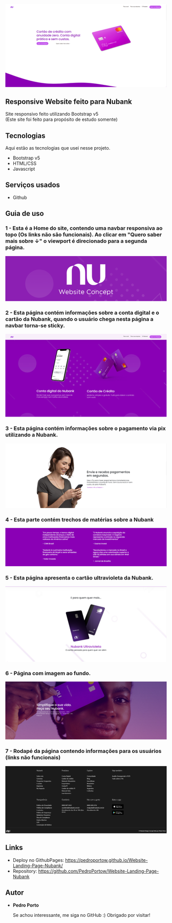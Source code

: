 
![Logo of the project](https://github.com/PedroPortow/Website-Landing-Page-Nubank/blob/main/readmeContent/home.png)


## Responsive Website feito para Nubank
Site responsivo feito utilizando Bootstrap v5<br>
(Este site foi feito para propósito de estudo somente)

## Tecnologias

Aqui estão as tecnologias que usei nesse projeto.

* Bootstrap v5
* HTML/CSS
* Javascript

## Serviços usados

* Github

## Guia de uso

### 1 - Esta é a Home do site, contendo uma navbar responsiva ao topo (Os links não são funcionais). Ao clicar em "Quero saber mais sobre ↓" o viewport é direcionado para a segunda página.

![Homepage image](https://github.com/PedroPortow/Website-Landing-Page-Nubank/blob/main/readmeContent/nulogoprojeto.png)

### 2 - Esta página contém informações sobre a conta digital e o cartão da Nubank, quando o usuário chega nesta página a navbar torna-se sticky.

![2 Página](https://github.com/PedroPortow/Website-Landing-Page-Nubank/blob/main/readmeContent/secondPage.png)

### 3 - Esta página contém informações sobre o pagamento via pix utilizando a Nubank.

![3 Página](https://github.com/PedroPortow/Website-Landing-Page-Nubank/blob/main/readmeContent/ThirdPage.png)


### 4 - Esta parte contém trechos de matérias sobre a Nubank

![4 Página](https://github.com/PedroPortow/Website-Landing-Page-Nubank/blob/main/readmeContent/ForthPage.png)

### 5 - Esta página apresenta o cartão ultravioleta da Nubank.

![5 Página](https://github.com/PedroPortow/Website-Landing-Page-Nubank/blob/main/readmeContent/FifthPage.png)


### 6 - Página com imagem ao fundo.

![6 Página](https://github.com/PedroPortow/Website-Landing-Page-Nubank/blob/main/readmeContent/pagee%20-%20Copia.png)

### 7 - Rodapé da página contendo informações para os usuários (links não funcionais)

![Footer](https://github.com/PedroPortow/Website-Landing-Page-Nubank/blob/main/readmeContent/footer.png)


## Links
  - Deploy no GithubPages: https://pedroportow.github.io/Website-Landing-Page-Nubank/
  - Repository: https://github.com/PedroPortow/Website-Landing-Page-Nubank

  ## Autor

  * **Pedro Porto** 

    Se achou interessante, me siga no GitHub :)
    Obrigado por visitar!
